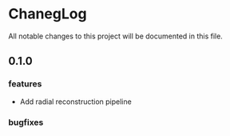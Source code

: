 # ChanegLog
All notable changes to this project will be documented in this file.

## 0.1.0

### features
- Add radial reconstruction pipeline 
### bugfixes
